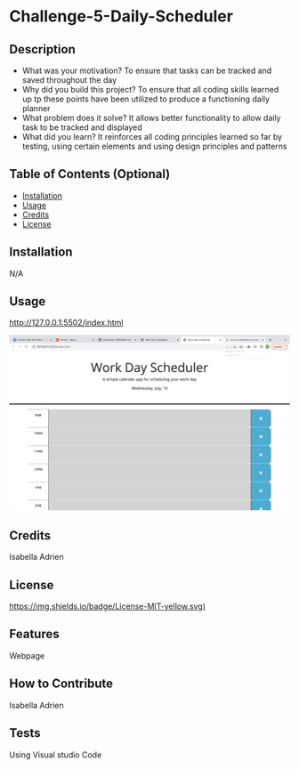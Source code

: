 # Challenge-5-Daily-Scheduler

## Description
- What was your motivation? To ensure that tasks can be tracked and saved throughout the day
- Why did you build this project? To ensure that all coding skills learned up tp these points have been utilized to produce a functioning daily planner
- What problem does it solve? It allows better functionality to allow daily task to be tracked and displayed
- What did you learn? It reinforces all coding principles learned so far by testing, using certain elements and using design principles and patterns 

## Table of Contents (Optional)

- [Installation](N/A)
- [Usage](#usage)
- [Credits](#credits)
- [License](#license)

## Installation

N/A

## Usage

http://127.0.0.1:5502/index.html

![Alt text](<Screenshot 2023-07-19 at 9.08.28 PM.png>)

## Credits

Isabella Adrien 

## License

[https://img.shields.io/badge/License-MIT-yellow.svg)](https://opensource.org/licenses/MIT)


## Features

Webpage

## How to Contribute

Isabella Adrien

## Tests

Using Visual studio Code